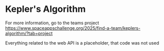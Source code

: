 # Kepler's Algorithm
For more information, go to the teams project
https://www.spaceappschallenge.org/2025/find-a-team/keplers-algorithm/?tab=project

Everything related to the web API is a placeholder, that code was not used
